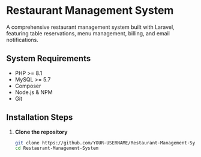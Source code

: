 # Restaurant Management System

A comprehensive restaurant management system built with Laravel, featuring table reservations, menu management, billing, and email notifications.

## System Requirements

- PHP >= 8.1
- MySQL >= 5.7
- Composer
- Node.js & NPM
- Git

## Installation Steps

1. **Clone the repository**  
   ```bash
   git clone https://github.com/YOUR‑USERNAME/Restaurant-Management-System.git
   cd Restaurant-Management-System
